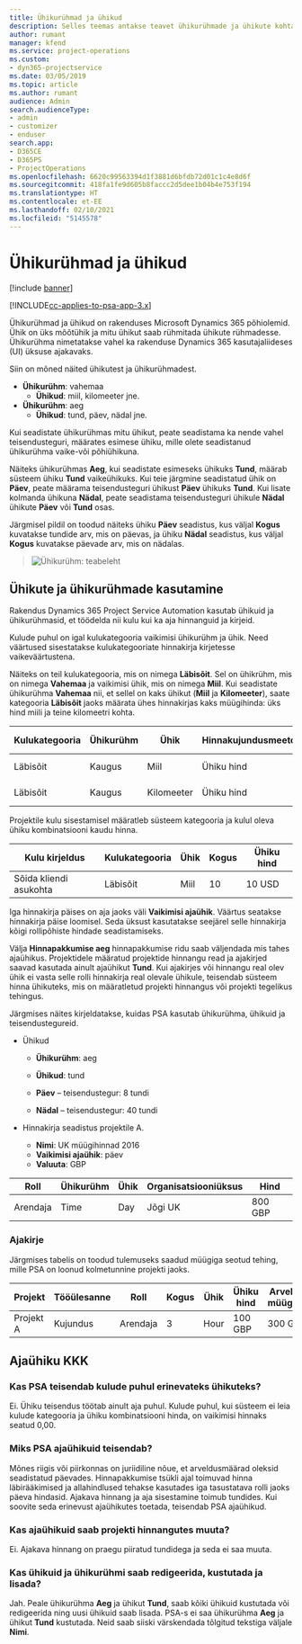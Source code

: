 ```yaml
---
title: Ühikurühmad ja ühikud
description: Selles teemas antakse teavet ühikurühmade ja ühikute kohta.
author: rumant
manager: kfend
ms.service: project-operations
ms.custom:
- dyn365-projectservice
ms.date: 03/05/2019
ms.topic: article
ms.author: rumant
audience: Admin
search.audienceType:
- admin
- customizer
- enduser
search.app:
- D365CE
- D365PS
- ProjectOperations
ms.openlocfilehash: 6620c99563394d1f3881d6bfdb72d01c1c4e8d6f
ms.sourcegitcommit: 418fa1fe9d605b8faccc2d5dee1b04b4e753f194
ms.translationtype: HT
ms.contentlocale: et-EE
ms.lasthandoff: 02/10/2021
ms.locfileid: "5145578"
---
```

# <a name="unit-groups-and-units"></a>Ühikurühmad ja ühikud

[!include [banner](../includes/psa-now-project-operations.md)]

[!INCLUDE[cc-applies-to-psa-app-3.x](../includes/cc-applies-to-psa-app-3x.md)]

Ühikurühmad ja ühikud on rakenduses Microsoft Dynamics 365 põhiolemid. Ühik on üks mõõtühik ja mitu ühikut saab rühmitada ühikute rühmadesse. Ühikurühma nimetatakse vahel ka rakenduse Dynamics 365 kasutajaliideses (UI) üksuse ajakavaks. 

Siin on mõned näited ühikutest ja ühikurühmadest.
 
- **Ühikurühm**: vahemaa 
    - **Ühikud**: miil, kilomeeter jne.
- **Ühikurühm**: aeg
    - **Ühikud**: tund, päev, nädal jne. 

Kui seadistate ühikurühmas mitu ühikut, peate seadistama ka nende vahel teisendusteguri, määrates esimese ühiku, mille olete seadistanud ühikurühma vaike-või põhiühikuna. 

Näiteks ühikurühmas **Aeg**, kui seadistate esimeseks ühikuks **Tund**, määrab süsteem ühiku **Tund** vaikeühikuks. Kui teie järgmine seadistatud ühik on **Päev**, peate määrama teisendusteguri ühikust **Päev** ühikuks **Tund**. Kui lisate kolmanda ühikuna **Nädal**, peate seadistama teisendusteguri ühikule **Nädal** ühikute **Päev** või **Tund** osas. 

Järgmisel pildil on toodud näiteks ühiku **Päev** seadistus, kus väljal **Kogus** kuvatakse tundide arv, mis on päevas, ja ühiku **Nädal** seadistus, kus väljal **Kogus** kuvatakse päevade arv, mis on nädalas.

> ![Ühikurühm: teabeleht](media/advanced-2.png)

## <a name="using-units-and-unit-groups"></a>Ühikute ja ühikurühmade kasutamine

Rakendus Dynamics 365 Project Service Automation kasutab ühikuid ja ühikurühmasid, et töödelda nii kulu kui ka aja hinnanguid ja kirjeid. 

Kulude puhul on igal kulukategooria vaikimisi ühikurühm ja ühik. Need väärtused sisestatakse kulukategooriate hinnakirja kirjetesse vaikeväärtustena. 

Näiteks on teil kulukategooria, mis on nimega **Läbisõit**. Sel on ühikrühm, mis on nimega **Vahemaa** ja vaikimisi ühik, mis on nimega **Miil**. Kui seadistate ühikurühma **Vahemaa** nii, et sellel on kaks ühikut (**Miil** ja **Kilomeeter**), saate kategooria **Läbisõit** jaoks määrata ühes hinnakirjas kaks müügihinda: üks hind miili ja teine kilomeetri kohta.

| Kulukategooria  | Ühikurühm  | Ühik      | Hinnakujundusmeetod  | Ühiku hind  |
|-------------------|---------------|-----------|-------------------|-------------------|
| Läbisõit           | Kaugus      | Miil      | Ühiku hind    | 10 USD            |
| Läbisõit           | Kaugus      | Kilomeeter | Ühiku hind    |  6 USD            |

Projektile kulu sisestamisel määratleb süsteem kategooria ja kulul oleva ühiku kombinatsiooni kaudu hinna. 

| Kulu kirjeldus        | Kulukategooria  | Ühik  | Kogus  | Ühiku hind   |
|----------------------------|---------------------|-------|-----------|----------------|
| Sõida kliendi asukohta | Läbisõit             | Miil  | 10        | 10 USD         |

Iga hinnakirja päises on aja jaoks väli **Vaikimisi ajaühik**. Väärtus seatakse hinnakirja päise loomisel. Seda üksust kasutatakse seejärel selle hinnakirja kõigi rollipõhiste hindade seadistamiseks.

Välja **Hinnapakkumise aeg** hinnapakkumise ridu saab väljendada mis tahes ajaühikus. Projektidele määratud projektide hinnangu read ja ajakirjed saavad kasutada ainult ajaühikut **Tund**. Kui ajakirjes või hinnangu real olev ühik ei vasta selle rolli hinnakirja real olevale ühikule, teisendab süsteem hinna ühikuteks, mis on määratletud projekti hinnangus või projekti tegelikus tehingus.

Järgmises näites kirjeldatakse, kuidas PSA kasutab ühikurühma, ühikuid ja teisendustegureid.
- Ühikud

   - **Ühikurühm**: aeg 
   - **Ühikud**: tund 
    
    - **Päev** – teisendustegur: 8 tundi       
    - **Nädal** – teisendustegur: 40 tundi  
        
- Hinnakirja seadistus projektile A.

    - **Nimi**: UK müügihinnad 2016 
    - **Vaikimisi ajaühik**: päev 
    - **Valuuta**: GBP

| Roll      | Ühikurühm | Ühik | Organisatsiooniüksus | Hind   |
|-----------|------------|------|---------------------|---------|
| Arendaja | Time       | Day  | Jõgi UK          | 800 GBP |

### <a name="time-entry"></a>Ajakirje

Järgmises tabelis on toodud tulemuseks saadud müügiga seotud tehing, mille PSA on loonud kolmetunnine projekti jaoks.


| Projekt   | Tööülesanne    | Roll      | Kogus | Ühik  | Ühiku hind | Arveldamata müügisumma |
|-----------|---------|-----------|----------|-------|------------|-----------------------|
| Projekt A | Kujundus  | Arendaja | 3        | Hour  | 100 GBP    | 300 GBP               |

## <a name="time-unit-faq"></a>Ajaühiku KKK

### <a name="does-psa-convert-to-different-units-in-the-case-of-expenses"></a>Kas PSA teisendab kulude puhul erinevateks ühikuteks?
Ei. Ühiku teisendus töötab ainult aja puhul. Kulude puhul, kui süsteem ei leia kulude kategooria ja ühiku kombinatsiooni hinda, on vaikimisi hinnaks seatud 0,00.

### <a name="why-does-psa-convert-time-units"></a>Miks PSA ajaühikuid teisendab?
Mõnes riigis või piirkonnas on juriidiline nõue, et arveldusmäärad oleksid seadistatud päevades. Hinnapakkumise tsükli ajal toimuvad hinna läbirääkimised ja allahindlused tehakse kasutades iga tasustatava rolli jaoks päeva hindasid. Ajakava hinnang ja aja sisestamine toimub tundides. Kui soovite seda erinevust ajaühikutes toetada, teisendab PSA ajaühikud.

### <a name="can-time-units-be-changed-on-project-estimates"></a>Kas ajaühikuid saab projekti hinnangutes muuta?
Ei. Ajakava hinnang on praegu piiratud tundidega ja seda ei saa muuta.

### <a name="can-units-and-unit-groups-be-edited-deleted-and-added"></a>Kas ühikuid ja ühikurühmi saab redigeerida, kustutada ja lisada?
Jah. Peale ühikurühma **Aeg** ja ühikut **Tund**, saab kõiki ühikuid kustutada või redigeerida ning uusi ühikuid saab lisada. PSA-s ei saa ühikurühma **Aeg** ja ühikut **Tund** kustutada. Neid saab siiski värskendada tõlgitud tekstiga väljale **Nimi**.
